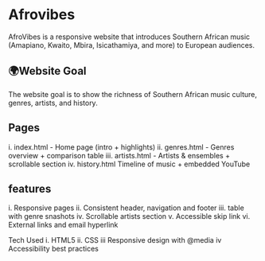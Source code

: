 # Afrovibes
AfroVibes is a responsive website that introduces Southern African music (Amapiano, Kwaito, Mbira, Isicathamiya, and more) to European audiences. 
## 🌍Website Goal
The website goal is to show the richness of Southern African music culture, genres, artists, and history.
## Pages 
i.   index.html - Home page (intro + highlights) 
ii.  genres.html - Genres overview + comparison table 
iii. artists.html - Artists & ensembles + scrollable section 
iv.  history.html  Timeline of music + embedded YouTube
## features 
i. Responsive pages 
ii. Consistent header, navigation and footer
iii. table with genre snashots
iv. Scrollable artists section
v.  Accessible skip link 
vi. External links and email hyperlink

Tech Used 
i. HTML5
ii. CSS
iii Responsive design with @media
iv Accessibility best practices